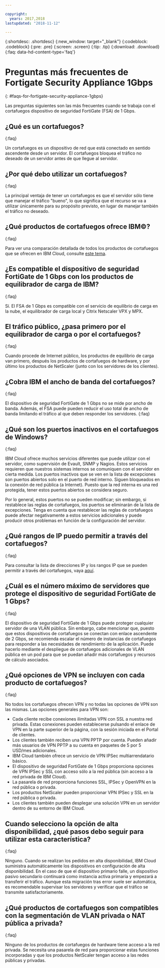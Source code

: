 ```yaml
---

copyright:
  years: 2017,2018
lastupdated: "2018-11-12"

---
```


{:shortdesc: .shortdesc}
{:new_window: target="_blank"}
{:codeblock: .codeblock}
{:pre: .pre}
{:screen: .screen}
{:tip: .tip}
{:download: .download}
{:faq: data-hd-content-type='faq'}

# Preguntas más frecuentes de Fortigate Security Appliance 1Gbps
{: #faqs-for-fortigate-security-appliance-1gbps}

Las preguntas siguientes son las más frecuentes cuando se trabaja con el cortafuegos dispositivo de seguridad FortiGate (FSA) de 1 Gbps.

## ¿Qué es un cortafuegos?
{:faq}

Un cortafuegos es un dispositivo de red que está conectado en sentido ascendente desde un servidor. El cortafuegos bloquea el tráfico no deseado de un servidor antes de que llegue al servidor.

## ¿Por qué debo utilizar un cortafuegos?
{:faq}

La principal ventaja de tener un cortafuegos es que el servidor sólo tiene que manejar el tráfico "bueno", lo que significa que el recurso se va a utilizar únicamente para su propósito previsto, en lugar de manejar también el tráfico no deseado.

## ¿Qué productos de cortafuegos ofrece IBM©?
{:faq}

Para ver una comparación detallada de todos los productos de cortafuegos que se ofrecen en IBM Cloud, consulte [este tema](/docs/infrastructure/fortigate-10g?topic=fortigate-10g-exploring-firewalls). 

## ¿Es compatible el dispositivo de seguridad FortiGate de 1 Gbps con los productos de equilibrador de carga de IBM?
{:faq}

Sí. El FSA de 1 Gbps es compatible con el servicio de equilibrio de carga en la nube, el equilibrador de carga local y Citrix Netscaler VPX y MPX.

## El tráfico público, ¿pasa primero por el equilibrador de carga o por el cortafuegos?
{:faq}

Cuando procede de Internet público, los productos de equilibrio de carga van primero, después los productos de cortafuegos de hardware, y por último los productos de NetScaler (junto con los servidores de los clientes).

## ¿Cobra IBM el ancho de banda del cortafuegos?
{:faq}

El dispositivo de seguridad FortiGate de 1 Gbps no se mide por ancho de banda. Además, el FSA puede pueden reducir el uso total de ancho de banda limitando el tráfico al que deben responder los servidores.
{:faq}

## ¿Qué son los puertos inactivos en el cortafuegos de Windows?
{:faq}

IBM Cloud ofrece muchos servicios diferentes que puede utilizar con el servidor, como supervisión de Evault, SNMP y Nagios. Estos servicios requieren que nuestros sistemas internos se comuniquen con el servidor en cierta medida. Los puertos inactivos que se ven en la lista de excepciones son puertos abiertos solo en el puerto de red interno. Siguen bloqueados en la conexión de red pública (a Internet). Puesto que la red interna es una red protegida, tener estos puertos abiertos se considera seguro.

Por lo general, estos puertos no se pueden modificar; sin embargo, si restablece las reglas de cortafuegos, los puertos se eliminarán de la lista de excepciones. Tenga en cuenta que restablecer las reglas de cortafuegos puede afectar negativamente a estos servicios adicionales y puede producir otros problemas en función de la configuración del servidor.

## ¿Qué rangos de IP puedo permitir a través del cortafuegos?
{:faq}

Para consultar la lista de direcciones IP y los rangos IP que se pueden permitir a través del cortafuegos, vaya [aquí](/docs/infrastructure/hardware-firewall-dedicated?topic=hardware-firewall-dedicated-ibm-cloud-ip-ranges). 

## ¿Cuál es el número máximo de servidores que protege el dispositivo de seguridad FortiGate de 1 Gbps?
{:faq}

El dispositivo de seguridad FortiGate de 1 Gbps puede proteger cualquier servidor de una VLAN pública. Sin embargo, cabe mencionar que, puesto que estos dispositivos de cortafuegos se conectan con enlace ascendente de 2 Gbps, se recomienda escalar el número de instancias de cortafuegos para responder a las necesidades de rendimiento de la aplicación. Puede hacerlo mediante el despliegue de cortafuegos adicionales de VLAN pública en un pod para que se puedan añadir más cortafuegos y recursos de cálculo asociados.

## ¿Qué opciones de VPN se incluyen con cada producto de cortafuegos?
{:faq}

No todos los cortafuegos ofrecen VPN y no todas las opciones de VPN son las mismas. Las opciones generales para VPN son:

* Cada cliente recibe conexiones ilimitadas VPN con SSL a nuestra red privada. Estas conexiones pueden establecerse pulsando el enlace de VPN en la parte superior de la página, con la sesión iniciada en el Portal de clientes.
* Los clientes también reciben una VPN PPTP por cuenta. Pueden añadir más usuarios de VPN PPTP a su cuenta en paquetes de 5 por 5 USD/mes adicionales.
* IBM Cloud también ofrece un servicio de VPN IPSec multiarrendatario básico.
* El dispositivo de seguridad FortiGate de 1 Gbps proporciona opciones de VPN IPSec y SSL con acceso sólo a la red pública (sin acceso a la red privada de IBM Cloud).
* La pasarela de red proporciona funciones SSL, IPSec y OpenVPN en la red pública o privada.
* Los productos NetScaler pueden proporcionar VPN IPSec y SSL en la red pública o privada.
* Los clientes también pueden desplegar una solución VPN en un servidor dentro de su entorno de IBM Cloud.

## Cuando selecciono la opción de alta disponibilidad, ¿qué pasos debo seguir para utilizar esta característica?
{:faq}

Ninguno. Cuando se realizan los pedidos en alta disponibilidad, IBM Cloud suministra automáticamente los dispositivos en configuración de alta disponibilidad.  En el caso de que el dispositivo primario falle, un dispositivo pasivo secundario continuará como instancia activa primaria y empezará a transferir el tráfico. Aunque esta migración tras error suele ser automática, es recomendable supervisar los servidores y verificar que el tráfico se transmite satisfactoriamente.

## ¿Qué productos de cortafuegos son compatibles con la segmentación de VLAN privada o NAT pública a privada?
{:faq}

Ninguno de los productos de cortafuegos de hardware tiene acceso a la red privada.  Se necesita una pasarela de red para proporcionar estas funciones incorporadas y que los productos NetScaler tengan acceso a las redes públicas y privadas.

